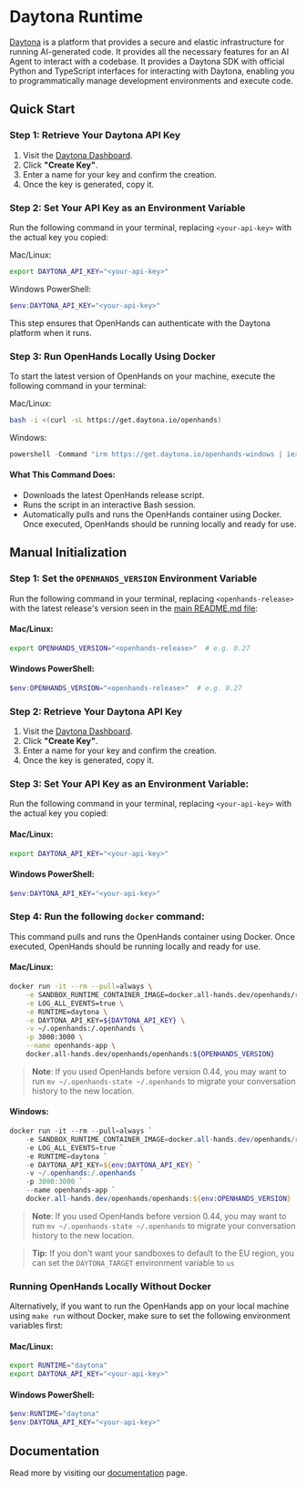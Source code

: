 # Daytona Runtime

[Daytona](https://www.daytona.io/) is a platform that provides a secure and elastic infrastructure for running AI-generated code. It provides all the necessary features for an AI Agent to interact with a codebase. It provides a Daytona SDK with official Python and TypeScript interfaces for interacting with Daytona, enabling you to programmatically manage development environments and execute code.

## Quick Start

### Step 1: Retrieve Your Daytona API Key
1. Visit the [Daytona Dashboard](https://app.daytona.io/dashboard/keys).
2. Click **"Create Key"**.
3. Enter a name for your key and confirm the creation.
4. Once the key is generated, copy it.

### Step 2: Set Your API Key as an Environment Variable
Run the following command in your terminal, replacing `<your-api-key>` with the actual key you copied:

Mac/Linux:
```bash
export DAYTONA_API_KEY="<your-api-key>"
```

Windows PowerShell:
```powershell
$env:DAYTONA_API_KEY="<your-api-key>"
```

This step ensures that OpenHands can authenticate with the Daytona platform when it runs.

### Step 3: Run OpenHands Locally Using Docker
To start the latest version of OpenHands on your machine, execute the following command in your terminal:

Mac/Linux:
```bash
bash -i <(curl -sL https://get.daytona.io/openhands)
```

Windows:
```powershell
powershell -Command "irm https://get.daytona.io/openhands-windows | iex"
```

#### What This Command Does:
- Downloads the latest OpenHands release script.
- Runs the script in an interactive Bash session.
- Automatically pulls and runs the OpenHands container using Docker.
Once executed, OpenHands should be running locally and ready for use.


## Manual Initialization

### Step 1: Set the `OPENHANDS_VERSION` Environment Variable
Run the following command in your terminal, replacing `<openhands-release>` with the latest release's version seen in the [main README.md file](https://github.com/All-Hands-AI/OpenHands?tab=readme-ov-file#-quick-start):

#### Mac/Linux:
```bash
export OPENHANDS_VERSION="<openhands-release>"  # e.g. 0.27
```

#### Windows PowerShell:
```powershell
$env:OPENHANDS_VERSION="<openhands-release>"  # e.g. 0.27
```

### Step 2: Retrieve Your Daytona API Key
1. Visit the [Daytona Dashboard](https://app.daytona.io/dashboard/keys).
2. Click **"Create Key"**.
3. Enter a name for your key and confirm the creation.
4. Once the key is generated, copy it.

### Step 3: Set Your API Key as an Environment Variable:
Run the following command in your terminal, replacing `<your-api-key>` with the actual key you copied:

#### Mac/Linux:
```bash
export DAYTONA_API_KEY="<your-api-key>"
```

#### Windows PowerShell:
```powershell
$env:DAYTONA_API_KEY="<your-api-key>"
```

### Step 4: Run the following `docker` command:
This command pulls and runs the OpenHands container using Docker. Once executed, OpenHands should be running locally and ready for use.

#### Mac/Linux:
```bash
docker run -it --rm --pull=always \
    -e SANDBOX_RUNTIME_CONTAINER_IMAGE=docker.all-hands.dev/openhands/runtime:${OPENHANDS_VERSION}-nikolaik \
    -e LOG_ALL_EVENTS=true \
    -e RUNTIME=daytona \
    -e DAYTONA_API_KEY=${DAYTONA_API_KEY} \
    -v ~/.openhands:/.openhands \
    -p 3000:3000 \
    --name openhands-app \
    docker.all-hands.dev/openhands/openhands:${OPENHANDS_VERSION}
```

> **Note**: If you used OpenHands before version 0.44, you may want to run `mv ~/.openhands-state ~/.openhands` to migrate your conversation history to the new location.

#### Windows:
```powershell
docker run -it --rm --pull=always `
    -e SANDBOX_RUNTIME_CONTAINER_IMAGE=docker.all-hands.dev/openhands/runtime:${env:OPENHANDS_VERSION}-nikolaik `
    -e LOG_ALL_EVENTS=true `
    -e RUNTIME=daytona `
    -e DAYTONA_API_KEY=${env:DAYTONA_API_KEY} `
    -v ~/.openhands:/.openhands `
    -p 3000:3000 `
    --name openhands-app `
    docker.all-hands.dev/openhands/openhands:${env:OPENHANDS_VERSION}
```

> **Note**: If you used OpenHands before version 0.44, you may want to run `mv ~/.openhands-state ~/.openhands` to migrate your conversation history to the new location.

> **Tip:** If you don't want your sandboxes to default to the EU region, you can set the `DAYTONA_TARGET` environment variable to `us`

### Running OpenHands Locally Without Docker

Alternatively, if you want to run the OpenHands app on your local machine using `make run` without Docker, make sure to set the following environment variables first:

#### Mac/Linux:
```bash
export RUNTIME="daytona"
export DAYTONA_API_KEY="<your-api-key>"
```

#### Windows PowerShell:
```powershell
$env:RUNTIME="daytona"
$env:DAYTONA_API_KEY="<your-api-key>"
```

## Documentation
Read more by visiting our [documentation](https://www.daytona.io/docs/) page.
